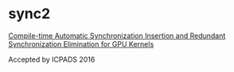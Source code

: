 # sync2
[Compile-time Automatic Synchronization Insertion and Redundant Synchronization Elimination for GPU Kernels](https://drive.google.com/file/d/0By_GEsjEWgSkWVpSOENhYnRUT2s/view?usp=sharing)

Accepted by ICPADS 2016
